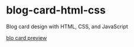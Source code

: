 # blog-card-html-css
Blog card design with HTML, CSS, and JavaScript


[blo card preview](https://user-images.githubusercontent.com/55645613/185760610-779059f2-a9b3-4500-a0cf-abf735be240c.webm)
